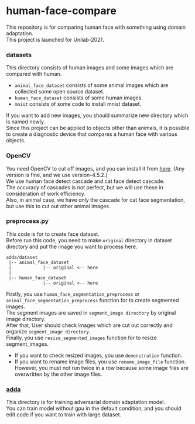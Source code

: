 # human-face-compare
This repository is for comparing human face with something using domain adaptation.  
This project is launched for Unilab-2021.

### datasets
This directory consists of human images and some images which are compared with human.  
- `animal_face_dataset` consists of some animal images which are collected some open source dataset.
- `human_face_dataset` consists of some human images.
- `mnist` consists of some code to install mnist dataset.

If you want to add new images, you should summarize new directory which is named newly.  
Since this project can be applied to objects other than animals, it is possible to create a diagnostic device that compares a human face with various objects.  

### OpenCV
You need OpenCV to cut off images, and you can install it from [here](https://github.com/opencv/opencv/releases). (Any version is fine, and we use version-4.5.2.)    
We use human face detect cascade and cat face detect cascade.  
The accuracy of cascades is not perfect, but we will use these in consideration of work efficiency.  
Also, in animal case, we have only the cascade for cat face segmentation, but use this to cut out other animal images.

### preprocess.py
This code is for to create face dataset.  
Before run this code, you need to make `original` directory in dataset directory and put the image you want to process here.  
```
adda/dataset
 |-- animal_face_dataset  
 |            |-- original <-- here
 |
 |-- human_face_dataset  
              |-- original <-- here
```  
Firstly, you use `human_face_segmentation_preprocess` or `animal_face_segmentation_preprocess` function for to create segmented images.  
The segment images are saved in `segment_image directory` by original image directory.  
After that, User should check images which are cut out correctly and organize `segment_image directory`.   
Finally, you use `resize_segmented_images` function for to resize segment_images.  
- If you want to check resized images, you use `demonstration` function.  
- If you want to rename image files, you use `rename_image_file` function. However, you must not run twice in a row because some image files are overwritten by the other image files.  

### [adda](https://github.com/ak0592/human-face-compare/tree/master/adda)
This directory is for training adversarial domain adaptation model.  
You can train model without gpu in the default condition, and you should edit code if you want to train with large dataset.  
